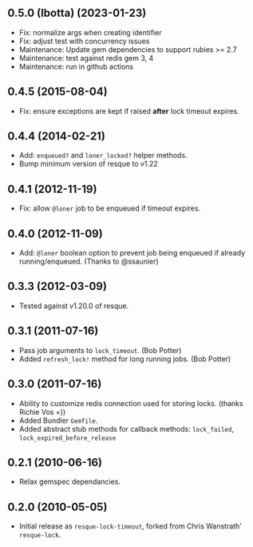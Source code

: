 ## 0.5.0 (Ibotta) (2023-01-23)

- Fix: normalize args when creating identifier
- Fix: adjust test with concurrency issues
- Maintenance: Update gem dependencies to support rubies >= 2.7
- Maintenance: test against redis gem 3, 4
- Maintenance: run in github actions

## 0.4.5 (2015-08-04)

- Fix: ensure exceptions are kept if raised **after** lock timeout expires.

## 0.4.4 (2014-02-21)

- Add: `enqueued?` and `loner_locked?` helper methods.
- Bump minimum version of resque to v1.22

## 0.4.1 (2012-11-19)

- Fix: allow `@loner` job to be enqueued if timeout expires.

## 0.4.0 (2012-11-09)

- Add: `@loner` boolean option to prevent job being enqueued if already
  running/enqueued. (Thanks to @ssaunier)

## 0.3.3 (2012-03-09)

- Tested against v1.20.0 of resque.

## 0.3.1 (2011-07-16)

- Pass job arguments to `lock_timeout`. (Bob Potter)
- Added `refresh_lock!` method for long running jobs. (Bob Potter)

## 0.3.0 (2011-07-16)

- Ability to customize redis connection used for storing locks.
  (thanks Richie Vos =))
- Added Bundler `Gemfile`.
- Added abstract stub methods for callback methods:
  `lock_failed`, `lock_expired_before_release`

## 0.2.1 (2010-06-16)

- Relax gemspec dependancies.

## 0.2.0 (2010-05-05)

- Initial release as `resque-lock-timeout`, forked from Chris Wanstrath'
  `resque-lock`.
